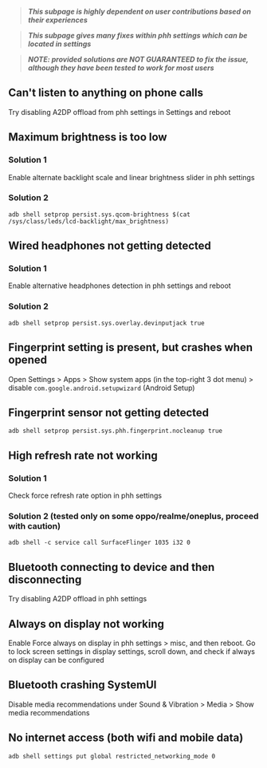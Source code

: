 > ***This subpage is highly dependent on user contributions based on their experiences***

> ***This subpage gives many fixes within phh settings which can be located in settings***

> ***NOTE: provided solutions are NOT GUARANTEED to fix the issue, although they have been tested to work for most users***

## Can't listen to anything on phone calls
Try disabling A2DP offload from phh settings in Settings and reboot

## Maximum brightness is too low
### Solution 1
Enable alternate backlight scale and linear brightness slider in phh settings

### Solution 2
`adb shell setprop persist.sys.qcom-brightness $(cat /sys/class/leds/lcd-backlight/max_brightness)`
## Wired headphones not getting detected
### Solution 1
Enable alternative headphones detection in phh settings and reboot

### Solution 2
`adb shell setprop persist.sys.overlay.devinputjack true`

## Fingerprint setting is present, but crashes when opened
Open Settings > Apps > Show system apps (in the top-right 3 dot menu) > disable `com.google.android.setupwizard` (Android Setup)

## Fingerprint sensor not getting detected
`adb shell setprop persist.sys.phh.fingerprint.nocleanup true`

## High refresh rate not working
### Solution 1
Check force refresh rate option in phh settings

### Solution 2 (tested only on some oppo/realme/oneplus, **proceed with caution**)  
`adb shell -c service call SurfaceFlinger 1035 i32 0`

## Bluetooth connecting to device and then disconnecting
Try disabling A2DP offload in phh settings

## Always on display not working
Enable Force always on display in phh settings > misc, and then reboot. Go to lock screen settings in display settings, scroll down, and check if always on display can be configured

## Bluetooth crashing SystemUI
Disable media recommendations under Sound & Vibration > Media > Show media recommendations

## No internet access (both wifi and mobile data)
`adb shell settings put global restricted_networking_mode 0`
